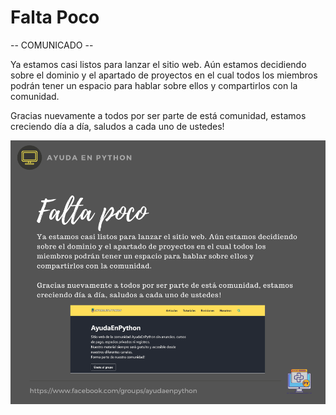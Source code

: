 # Falta Poco

-- COMUNICADO --

Ya estamos casi listos para lanzar el sitio web. Aún estamos decidiendo sobre el dominio y el apartado de proyectos en el cual todos los miembros podrán tener un espacio para hablar sobre ellos y compartirlos con la comunidad.

Gracias nuevamente a todos por ser parte de está comunidad, estamos creciendo día a día, saludos a cada uno de ustedes!

![falta_poco](./assets/2021-10-21-falta-poco.png)